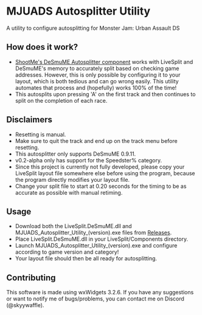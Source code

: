 # MJUADS Autosplitter Utility
A utility to configure autosplitting for Monster Jam: Urban Assault DS

## How does it work?
- [ShootMe's DeSmuME Autosplitter component](https://github.com/ShootMe/LiveSplit.DeSmuME) works with LiveSplit and DeSmuME's memory to accurately split based on checking game addresses. However, this is only possible by configuring it to your layout, which is both tedious and can go wrong easily. This utility automates that process and (hopefully) works 100% of the time!
- This autosplits upon pressing 'A' on the first track and then continues to split on the completion of each race.

## Disclaimers
- Resetting is manual.
- Make sure to quit the track and end up on the track menu before resetting.
- This autosplitter only supports DeSmuME 0.9.11.
- v0.2-alpha only has support for the Speedster% category.
- Since this project is currently not fully developed, please copy your LiveSplit layout file somewhere else before using the program, because the program directly modifies your layout file.
- Change your split file to start at 0.20 seconds for the timing to be as accurate as possible with manual retiming.

## Usage
- Download both the LiveSplit.DeSmuME.dll and MJUADS_Autosplitter_Utility_(version).exe files from [Releases](https://github.com/skyywaffle/MJUADS_Autosplitter_Utility/releases).
- Place LiveSplit.DeSmuME.dll in your LiveSplit/Components directory.
- Launch MJUADS_Autosplitter_Utility_(version).exe and configure according to game version and category!
- Your layout file should then be all ready for autosplitting.

## Contributing
This software is made using wxWidgets 3.2.6. If you have any suggestions or want to notify me of bugs/problems, you can contact me on Discord (@skyywaffle).
